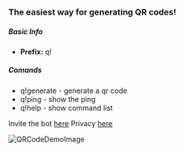 ### **The easiest way for generating QR codes!**

##### **Basic Info**
* **Prefix:** q!

##### **Comands**
- q!generate  - generate a qr code
- q!ping - show the ping
- q!help - show command list

Invite the bot [here](https://discord.com/oauth2/authorize?client_id=861987968263782431&scope=bot&permissions=19456)
Privacy [here](https://host.oliminator.net/QRGenerator-Privacy.txt)

![QRCodeDemoImage](https://host.oliminator.net/QRCodeGeneratorDemoImage772021botsitesandgithubimage.png)
